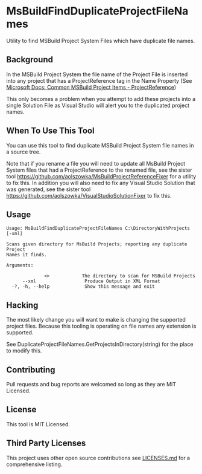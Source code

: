 # MsBuildFindDuplicateProjectFileNames
Utility to find MSBuild Project System Files which have duplicate file names.

## Background
In the MSBuild Project System the file name of the Project File is inserted into any project that has a ProjectReference tag in the Name Property (See [Microsoft Docs: Common MSBuild Project Items - ProjectReference](https://docs.microsoft.com/en-us/visualstudio/msbuild/common-msbuild-project-items?view=vs-2017#projectreference))

This only becomes a problem when you attempt to add these projects into a single Solution File as Visual Studio will alert you to the duplicated project names.

## When To Use This Tool
You can use this tool to find duplicate MSBuild Project System file names in a source tree.

Note that if you rename a file you will need to update all MsBuild Project System files that had a ProjectReference to the renamed file, see the sister tool https://github.com/aolszowka/MsBuildProjectReferenceFixer for a utility to fix this. In addition you will also need to fix any Visual Studio Solution that was generated, see the sister tool https://github.com/aolszowka/VisualStudioSolutionFixer to fix this.

## Usage
```
Usage: MsBuildFindDuplicateProjectFileNames C:\DirectoryWithProjects [-xml]

Scans given directory for MsBuild Projects; reporting any duplicate Project
Names it finds.

Arguments:

              <>            The directory to scan for MSBuild Projects
      --xml                  Produce Output in XML Format
  -?, -h, --help             Show this message and exit
```

## Hacking
The most likely change you will want to make is changing the supported project files. Because this tooling is operating on file names any extension is supported.

See DuplicateProjectFileNames.GetProjectsInDirectory(string) for the place to modify this.

## Contributing
Pull requests and bug reports are welcomed so long as they are MIT Licensed.

## License
This tool is MIT Licensed.

## Third Party Licenses
This project uses other open source contributions see [LICENSES.md](LICENSES.md) for a comprehensive listing.
